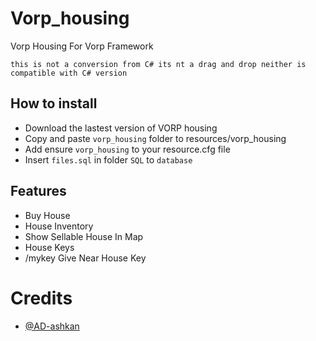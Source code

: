# Vorp_housing
Vorp Housing For Vorp Framework
 
```this is not a conversion from C# its nt a drag and drop neither is compatible with C# version```


## How to install
- Download the lastest version of VORP housing
- Copy and paste `vorp_housing` folder to resources/vorp_housing
- Add ensure `vorp_housing` to your resource.cfg file
- Insert `files.sql` in folder `SQL` to `database`

## Features
- Buy House
- House Inventory
- Show Sellable House In Map
- House Keys
- /mykey Give Near House Key

# Credits 

- [@AD-ashkan](https://github.com/AD-ashkan)
